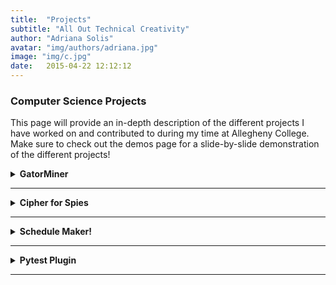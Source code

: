 ```yaml
---
title:  "Projects"
subtitle: "All Out Technical Creativity"
author: "Adriana Solis"
avatar: "img/authors/adriana.jpg"
image: "img/c.jpg"
date:   2015-04-22 12:12:12
---
```


### Computer Science Projects
This page will provide an in-depth description of the different projects I have worked on and contributed to during my time at Allegheny College. Make sure to check out the demos page for a slide-by-slide demonstration of the different projects!

<details>
<summary><b>GatorMiner</b></summary>
<details>
<summary>Frequency Analysis Word Cloud</summary>

<b>Description</b>
_______________________________________________________________________________

For my final project for Data Abstraction, my group decided to create a program that would give the user the option to choose between 3 different ciphers in order to 'send' encrypted messages. Since we wanted to ensure that the plaintext provided by the user would not be exposed during the encryption process, we decided to implement a feature into our program that would hide the user's keystrokes with an asterick. The 3 different ciphers are the Caesarian Cipher, the Vigenere Cipher, and a unique blended cipher (Caesarian and Vigenere Cipher are combined to form one cipher). The user then has the option to display their decrypted text from the ciphertext.

<b>Breakdown: Ceasarian Cipher</b>
_______________________________________________________________________________
description here

<b>Breakdown: Vigenere Cipher</b>
_______________________________________________________________________________
description here.

<b>Breakdown: Hybrid Cipher</b>
_______________________________________________________________________________
description here

</details>
<details>
<summary>Frequencies of Categories of Words</summary>

sample info.
</details>
</details>

_______________________________________________________________________________

<details>
<summary><b>Cipher for Spies</b></summary>
</details>

_______________________________________________________________________________

<details>
<summary><b>Schedule Maker!</b></summary>
</details>

_______________________________________________________________________________

<details>
<summary><b>Pytest Plugin</b></summary>
</details>

_______________________________________________________________________________

